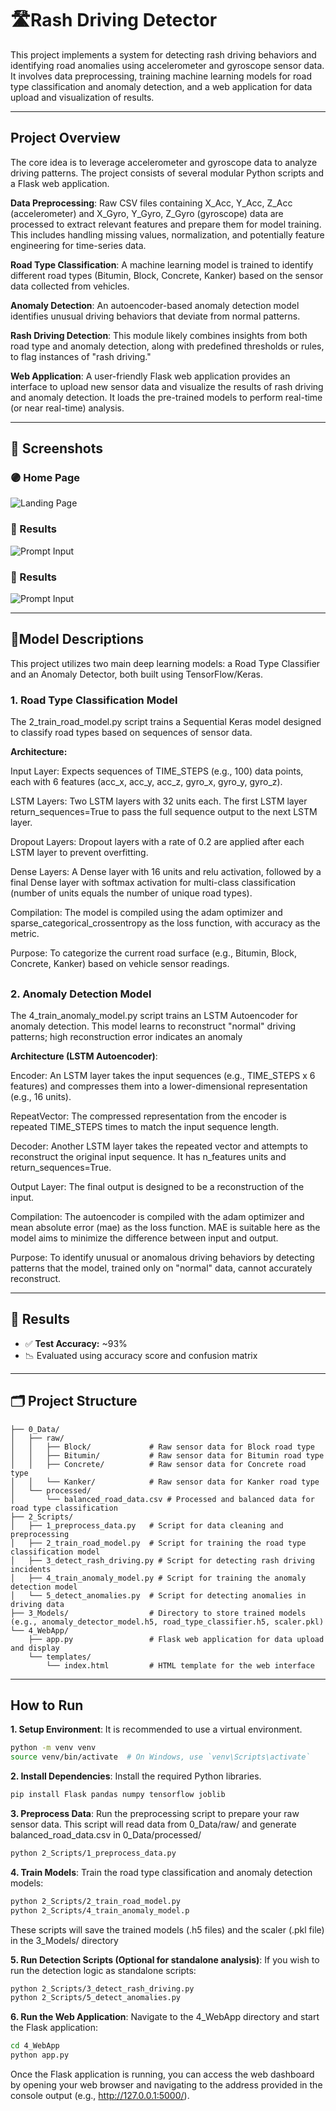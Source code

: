 # 🛣️Rash Driving Detector
This project implements a system for detecting rash driving behaviors and identifying road anomalies using accelerometer and gyroscope sensor data. It involves data preprocessing, training machine learning models for road type classification and anomaly detection, and a web application for data upload and visualization of results.

---

## Project Overview
The core idea is to leverage accelerometer and gyroscope data to analyze driving patterns. The project consists of several modular Python scripts and a Flask web application.

**Data Preprocessing**: Raw CSV files containing X_Acc, Y_Acc, Z_Acc (accelerometer) and X_Gyro, Y_Gyro, Z_Gyro (gyroscope) data are processed to extract relevant features and prepare them for model training. This includes handling missing values, normalization, and potentially feature engineering for time-series data.

**Road Type Classification**: A machine learning model is trained to identify different road types (Bitumin, Block, Concrete, Kanker) based on the sensor data collected from vehicles.

**Anomaly Detection**: An autoencoder-based anomaly detection model identifies unusual driving behaviors that deviate from normal patterns.

**Rash Driving Detection**: This module likely combines insights from both road type and anomaly detection, along with predefined thresholds or rules, to flag instances of "rash driving."

**Web Application**: A user-friendly Flask web application provides an interface to upload new sensor data and visualize the results of rash driving and anomaly detection. It loads the pre-trained models to perform real-time (or near real-time) analysis.

 ----

## 📸 Screenshots

### 🟣 Home Page 

![Landing Page](./Screenshots/1.png)

### 🧾 Results
![Prompt Input](./Screenshots/2.png)

### 🧾 Results
![Prompt Input](./Screenshots/3.png)


---

## 🧠Model Descriptions

This project utilizes two main deep learning models: a Road Type Classifier and an Anomaly Detector, both built using TensorFlow/Keras.

### 1. Road Type Classification Model

The 2_train_road_model.py script trains a Sequential Keras model designed to classify road types based on sequences of sensor data.

**Architecture:**

Input Layer: Expects sequences of TIME_STEPS (e.g., 100) data points, each with 6 features (acc_x, acc_y, acc_z, gyro_x, gyro_y, gyro_z).

LSTM Layers: Two LSTM layers with 32 units each. The first LSTM layer return_sequences=True to pass the full sequence output to the next LSTM layer.

Dropout Layers: Dropout layers with a rate of 0.2 are applied after each LSTM layer to prevent overfitting.

Dense Layers: A Dense layer with 16 units and relu activation, followed by a final Dense layer with softmax activation for multi-class classification (number of units equals the number of unique road types).

Compilation: The model is compiled using the adam optimizer and sparse_categorical_crossentropy as the loss function, with accuracy as the metric.

Purpose: To categorize the current road surface (e.g., Bitumin, Block, Concrete, Kanker) based on vehicle sensor readings.

## 

### 2. Anomaly Detection Model

The 4_train_anomaly_model.py script trains an LSTM Autoencoder for anomaly detection. This model learns to reconstruct "normal" driving patterns; high reconstruction error indicates an anomaly

**Architecture (LSTM Autoencoder)**:

Encoder: An LSTM layer takes the input sequences (e.g., TIME_STEPS x 6 features) and compresses them into a lower-dimensional representation (e.g., 16 units).

RepeatVector: The compressed representation from the encoder is repeated TIME_STEPS times to match the input sequence length.

Decoder: Another LSTM layer takes the repeated vector and attempts to reconstruct the original input sequence. It has n_features units and return_sequences=True.

Output Layer: The final output is designed to be a reconstruction of the input.

Compilation: The autoencoder is compiled with the adam optimizer and mean absolute error (mae) as the loss function. MAE is suitable here as the model aims to minimize the difference between input and output.

Purpose: To identify unusual or anomalous driving behaviors by detecting patterns that the model, trained only on "normal" data, cannot accurately reconstruct.

---

## 🧪 Results

- ✅ **Test Accuracy:** ~93%
- 📉 Evaluated using accuracy score and confusion matrix

---
## 🗂️ Project Structure
```
├── 0_Data/
│   ├── raw/
│   │   ├── Block/             # Raw sensor data for Block road type
│   │   ├── Bitumin/           # Raw sensor data for Bitumin road type
│   │   ├── Concrete/          # Raw sensor data for Concrete road type
│   │   └── Kanker/            # Raw sensor data for Kanker road type
│   └── processed/
│       └── balanced_road_data.csv # Processed and balanced data for road type classification
├── 2_Scripts/
│   ├── 1_preprocess_data.py   # Script for data cleaning and preprocessing
│   ├── 2_train_road_model.py  # Script for training the road type classification model
│   ├── 3_detect_rash_driving.py # Script for detecting rash driving incidents
│   ├── 4_train_anomaly_model.py # Script for training the anomaly detection model
│   └── 5_detect_anomalies.py  # Script for detecting anomalies in driving data
├── 3_Models/                  # Directory to store trained models (e.g., anomaly_detector_model.h5, road_type_classifier.h5, scaler.pkl)
└── 4_WebApp/
    ├── app.py                 # Flask web application for data upload and display
    └── templates/
        └── index.html         # HTML template for the web interface
```
---
## How to Run

**1. Setup Environment**:
 It is recommended to use a virtual environment.
``` bash
python -m venv venv
source venv/bin/activate  # On Windows, use `venv\Scripts\activate`
```
**2. Install Dependencies**:
 Install the required Python libraries.
``` bash
pip install Flask pandas numpy tensorflow joblib
```
**3. Preprocess Data**:
 Run the preprocessing script to prepare your raw sensor data. This script will read data from 0_Data/raw/ and generate balanced_road_data.csv in 0_Data/processed/
``` bash
python 2_Scripts/1_preprocess_data.py
```
**4. Train Models**:
 Train the road type classification and anomaly detection models:
``` bash
python 2_Scripts/2_train_road_model.py
python 2_Scripts/4_train_anomaly_model.p
```
 These scripts will save the trained models (.h5 files) and the scaler (.pkl file) in the 3_Models/ directory

**5. Run Detection Scripts (Optional for standalone analysis)**:
 If you wish to run the detection logic as standalone scripts:
``` bash
python 2_Scripts/3_detect_rash_driving.py
python 2_Scripts/5_detect_anomalies.py
```
**6. Run the Web Application**:
 Navigate to the 4_WebApp directory and start the Flask application:
``` bash
cd 4_WebApp
python app.py
```
 Once the Flask application is running, you can access the web dashboard by opening your web browser and navigating to the address provided in the console output (e.g., http://127.0.0.1:5000/).





